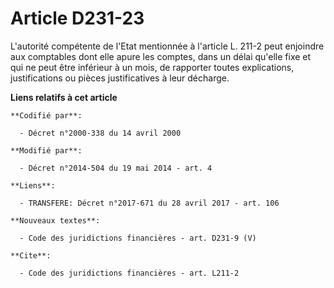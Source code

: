 # Article D231-23

L'autorité compétente de l'Etat mentionnée à l'article L. 211-2 peut enjoindre aux comptables dont elle apure les comptes,
dans un délai qu'elle fixe et qui ne peut être inférieur à un mois, de rapporter toutes explications, justifications ou
pièces justificatives à leur décharge.

**Liens relatifs à cet article**

	**Codifié par**:

	  - Décret n°2000-338 du 14 avril 2000

	**Modifié par**:

	  - Décret n°2014-504 du 19 mai 2014 - art. 4

	**Liens**:

	  - TRANSFERE: Décret n°2017-671 du 28 avril 2017 - art. 106

	**Nouveaux textes**:

	  - Code des juridictions financières - art. D231-9 (V)

	**Cite**:

	  - Code des juridictions financières - art. L211-2
